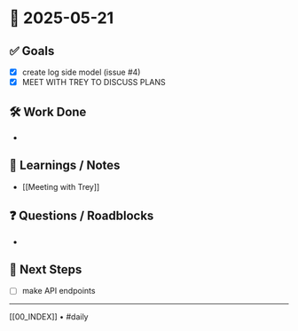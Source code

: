 # 📅 2025-05-21

## ✅ Goals
- [x] create log side model (issue #4)
- [x] MEET WITH TREY TO DISCUSS PLANS

## 🛠️ Work Done
- 

## 🧠 Learnings / Notes
- [[Meeting with Trey]]

## ❓ Questions / Roadblocks
- 

## 🔁 Next Steps
- [ ] make API endpoints

---
[[00_INDEX]] • #daily
